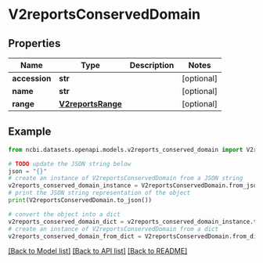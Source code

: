 # V2reportsConservedDomain


## Properties

Name | Type | Description | Notes
------------ | ------------- | ------------- | -------------
**accession** | **str** |  | [optional] 
**name** | **str** |  | [optional] 
**range** | [**V2reportsRange**](V2reportsRange.md) |  | [optional] 

## Example

```python
from ncbi.datasets.openapi.models.v2reports_conserved_domain import V2reportsConservedDomain

# TODO update the JSON string below
json = "{}"
# create an instance of V2reportsConservedDomain from a JSON string
v2reports_conserved_domain_instance = V2reportsConservedDomain.from_json(json)
# print the JSON string representation of the object
print(V2reportsConservedDomain.to_json())

# convert the object into a dict
v2reports_conserved_domain_dict = v2reports_conserved_domain_instance.to_dict()
# create an instance of V2reportsConservedDomain from a dict
v2reports_conserved_domain_from_dict = V2reportsConservedDomain.from_dict(v2reports_conserved_domain_dict)
```
[[Back to Model list]](../README.md#documentation-for-models) [[Back to API list]](../README.md#documentation-for-api-endpoints) [[Back to README]](../README.md)


